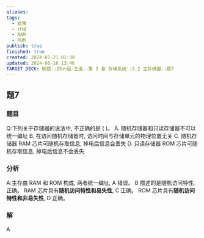 ```yaml
---
aliases: 
tags:
  - 犹豫
  - 计组
  - RAM
  - ROM
publish: true
finished: true
created: 2024-07-21 01:30
updated: 2024-08-16 13:46
TARGET DECK: 刷题::25计组-王道::第 3 章 存储系统::3.2 主存储器::题7
---
```


## 题7
### 题目
Q:下列关于存储器的说法中, 不正确的是 ( )。
A. 随机存储器和只读存储器不可以统一编址
B. 在访问随机存储器时, 访问时间与存储单元的物理位置无关
C. 随机存储器 RAM 芯片可随机存取信息, 掉电后信息会丢失
D. 只读存储器 ROM 芯片可随机存取信息, 掉电后信息不会丢失
### 分析
A:主存由 RAM 和 ROM 构成, 两者统一编址, A 错误。
B 描述的是随机访问特性, 正确。
RAM 芯片具有**随机访问特性和易失性**, $\mathrm{C}$ 正确。
ROM 芯片具有**随机访问特性和非易失性**, $\mathrm{D}$ 正确。
### 解
A
